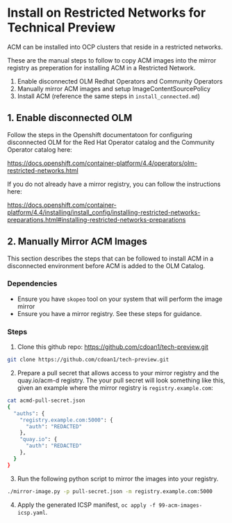 # Install on Restricted Networks for Technical Preview

ACM can be installed into OCP clusters that reside in a restricted networks.

These are the manual steps to follow to copy ACM images into the mirror registry as preperation for installing ACM in a Restricted Network.

1. Enable disconnected OLM Redhat Operators and Community Operators
2. Manually mirror ACM images and setup ImageContentSourcePolicy
3. Install ACM (reference the same steps in `install_connected.md`)

## 1. Enable disconnected OLM

Follow the steps in the Openshift documentatoon for configuring disconnected OLM for the Red Hat Operator catalog and the Community Operator catalog here:

https://docs.openshift.com/container-platform/4.4/operators/olm-restricted-networks.html

If you do not already have a mirror registry, you can follow the instructions here:

https://docs.openshift.com/container-platform/4.4/installing/install_config/installing-restricted-networks-preparations.html#installing-restricted-networks-preparations

## 2. Manually Mirror ACM Images

This section describes the steps that can be followed to install ACM in a disconnected environment before ACM is added to the OLM Catalog.

### Dependencies

- Ensure you have `skopeo` tool on your system that will perform the image mirror
- Ensure you have a mirror registry. See these steps for guidance.

### Steps

1. Clone this github repo: https://github.com/cdoan1/tech-preview.git

```bash
git clone https://github.com/cdoan1/tech-preview.git
```

2. Prepare a pull secret that allows access to your mirror registry and the quay.io/acm-d registry. The your pull secret will look something like this, given an example where the mirror registry is `registry.example.com`:

```bash
cat acmd-pull-secret.json
{
  "auths": {
    "registry.example.com:5000": {
      "auth": "REDACTED"
    },
    "quay.io": {
      "auth": "REDACTED"
    },
  }
}
```

3. Run the following python script to mirror the images into your registry.

```bash
./mirror-image.py -p pull-secret.json -m registry.example.com:5000
```

4. Apply the generated ICSP manifest, `oc apply -f 99-acm-images-icsp.yaml`.

